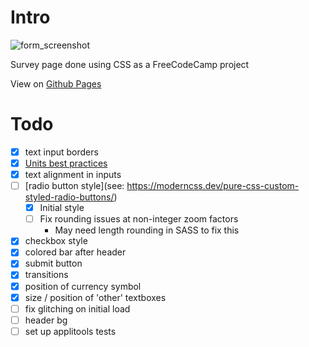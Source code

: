Intro
=====

![form_screenshot](https://user-images.githubusercontent.com/7295000/200660580-a9c65403-79e9-491a-923a-b76d683da59f.png)

Survey page done using CSS as a FreeCodeCamp project

View on [Github Pages](https://syntapy.github.io/fcc_form/)

Todo
====
- [X] text input borders
- [X] [Units best practices](https://gist.github.com/basham/2175a16ab7c60ce8e001)
- [X] text alignment in inputs
- [ ] [radio button style](see: https://moderncss.dev/pure-css-custom-styled-radio-buttons/)
	- [X] Initial style
	- [ ] Fix rounding issues at non-integer zoom factors
		- May need length rounding in SASS to fix this
- [X] checkbox style
- [X] colored bar after header
- [X] submit button
- [X] transitions
- [X] position of currency symbol
- [x] size / position of 'other' textboxes
- [ ] fix glitching on initial load
- [ ] header bg
- [ ] set up applitools tests
